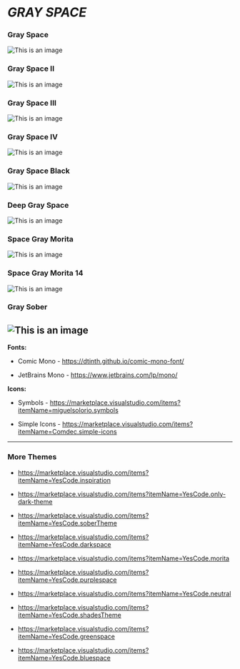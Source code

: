 # ***GRAY SPACE***

###  Gray Space
![This is an image](https://github.com/yesomac/grayspace/blob/master/img/space-gray.png?raw=true)

### Gray Space II
![This is an image](https://github.com/yesomac/grayspace/blob/master/img/grayII.png?raw=true)

### Gray Space III
![This is an image](https://github.com/yesomac/grayspace/blob/master/img/space-gray-III.png?raw=true)

### Gray Space IV
![This is an image](https://github.com/yesomac/grayspace/blob/master/img/space-gray-IV.png?raw=true)

### Gray Space Black
![This is an image](https://github.com/yesomac/grayspace/blob/master/img/grayspace_black.png?raw=true)



### Deep Gray Space 
![This is an image](https://github.com/yesomac/grayspace/blob/master/img/space-gray-deep.png?raw=true)

### Space Gray Morita 
![This is an image](https://github.com/yesomac/grayspace/blob/master/img/space-gray-morita.png?raw=true)

### Space Gray Morita 14
![This is an image](https://github.com/yesomac/grayspace/blob/master/img/grayspacemorita14.png?raw=true)

###  Gray Sober
![This is an image](https://github.com/yesomac/grayspace/blob/master/img/space-gray-sober.png?raw=true)
---
**Fonts:** 

  * Comic Mono - https://dtinth.github.io/comic-mono-font/

  * JetBrains Mono - https://www.jetbrains.com/lp/mono/

**Icons:** 
  * Symbols - https://marketplace.visualstudio.com/items?itemName=miguelsolorio.symbols

  * Simple Icons - https://marketplace.visualstudio.com/items?itemName=Comdec.simple-icons

---
### More Themes

* https://marketplace.visualstudio.com/items?itemName=YesCode.inspiration

* https://marketplace.visualstudio.com/items?itemName=YesCode.only-dark-theme

* https://marketplace.visualstudio.com/items?itemName=YesCode.soberTheme

* https://marketplace.visualstudio.com/items?itemName=YesCode.darkspace

* https://marketplace.visualstudio.com/items?itemName=YesCode.morita

* https://marketplace.visualstudio.com/items?itemName=YesCode.purplespace

* https://marketplace.visualstudio.com/items?itemName=YesCode.neutral

* https://marketplace.visualstudio.com/items?itemName=YesCode.shadesTheme

* https://marketplace.visualstudio.com/items?itemName=YesCode.greenspace

* https://marketplace.visualstudio.com/items?itemName=YesCode.bluespace